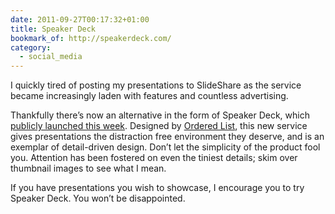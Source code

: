 ```yaml
---
date: 2011-09-27T00:17:32+01:00
title: Speaker Deck
bookmark_of: http://speakerdeck.com/
category:
  - social_media
---
```


I quickly tired of posting my presentations to SlideShare as the service became increasingly laden with features and countless advertising.

Thankfully there’s now an alternative in the form of Speaker Deck, which [publicly launched this week][1]. Designed by [Ordered List][2], this new service gives presentations the distraction free environment they deserve, and is an exemplar of detail-driven design. Don’t let the simplicity of the product fool you. Attention has been fostered on even the tiniest details; skim over thumbnail images to see what I mean.

If you have presentations you wish to showcase, I encourage you to try Speaker Deck. You won’t be disappointed.

[1]: https://orderedlist.com/blog/articles/share-presentations-without-the-mess/
[2]: https://orderedlist.com/
